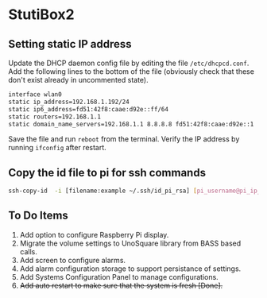 # StutiBox2

## Setting static IP address

Update the DHCP daemon config file by editing the file ```/etc/dhcpcd.conf```. Add the following lines to the bottom of the file (obviously check that these don't exist already in uncommented state).

```bash
interface wlan0
static ip_address=192.168.1.192/24
static ip6_address=fd51:42f8:caae:d92e::ff/64
static routers=192.168.1.1
static domain_name_servers=192.168.1.1 8.8.8.8 fd51:42f8:caae:d92e::1
```

Save the file and run ```reboot``` from the terminal. Verify the IP address by running ```ifconfig``` after restart.

## Copy the id file to pi for ssh commands

```bash
ssh-copy-id  -i [filename:example ~/.ssh/id_pi_rsa] [pi_username@pi_ip_address]
```

## To Do Items

1. Add option to configure Raspberry Pi display.
2. Migrate the volume settings to UnoSquare library from BASS based calls.
3. Add screen to configure alarms.
4. Add alarm configuration storage to support persistance of settings.
5. Add Systems Configuration Panel to manage configurations.
6. ~~Add auto restart to make sure that the system is fresh [Done].~~
